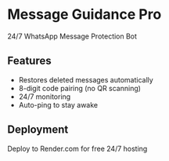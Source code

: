 # Message Guidance Pro

24/7 WhatsApp Message Protection Bot

## Features
- Restores deleted messages automatically
- 8-digit code pairing (no QR scanning)
- 24/7 monitoring
- Auto-ping to stay awake

## Deployment
Deploy to Render.com for free 24/7 hosting
